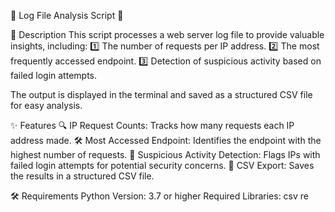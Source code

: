 🌟 Log File Analysis Script 🌟

📄 Description
This script processes a web server log file to provide valuable insights, including:
1️⃣ The number of requests per IP address.
2️⃣ The most frequently accessed endpoint.
3️⃣ Detection of suspicious activity based on failed login attempts.

The output is displayed in the terminal and saved as a structured CSV file for easy analysis.

✨ Features
🔍 IP Request Counts: Tracks how many requests each IP address made.
🛠️ Most Accessed Endpoint: Identifies the endpoint with the highest number of requests.
🚨 Suspicious Activity Detection: Flags IPs with failed login attempts for potential security concerns.
📂 CSV Export: Saves the results in a structured CSV file.

🛠️ Requirements
Python Version: 3.7 or higher
Required Libraries:
csv
re
